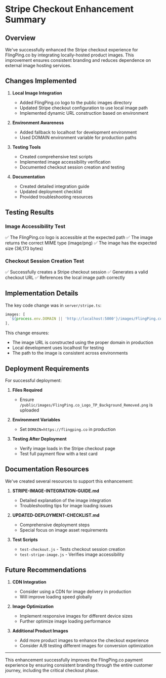 # Stripe Checkout Enhancement Summary

## Overview
We've successfully enhanced the Stripe checkout experience for FlingPing.co by integrating locally-hosted product images. This improvement ensures consistent branding and reduces dependence on external image hosting services.

## Changes Implemented

1. **Local Image Integration**
   - Added FlingPing.co logo to the public images directory
   - Updated Stripe checkout configuration to use local image path
   - Implemented dynamic URL construction based on environment

2. **Environment Awareness**
   - Added fallback to localhost for development environment
   - Used DOMAIN environment variable for production paths

3. **Testing Tools**
   - Created comprehensive test scripts
   - Implemented image accessibility verification
   - Documented checkout session creation and testing

4. **Documentation**
   - Created detailed integration guide
   - Updated deployment checklist
   - Provided troubleshooting resources

## Testing Results

### Image Accessibility Test
✅ The FlingPing.co logo is accessible at the expected path
✅ The image returns the correct MIME type (image/png)
✅ The image has the expected size (36,173 bytes)

### Checkout Session Creation Test
✅ Successfully creates a Stripe checkout session
✅ Generates a valid checkout URL
✅ References the local image path correctly

## Implementation Details

The key code change was in `server/stripe.ts`:

```javascript
images: [
  `${process.env.DOMAIN || 'http://localhost:5000'}/images/FlingPing.co_Logo_TP_Background_Removed.png`
],
```

This change ensures:
- The image URL is constructed using the proper domain in production
- Local development uses localhost for testing
- The path to the image is consistent across environments

## Deployment Requirements

For successful deployment:

1. **Files Required**
   - Ensure `/public/images/FlingPing.co_Logo_TP_Background_Removed.png` is uploaded

2. **Environment Variables**
   - Set `DOMAIN=https://flingping.co` in production

3. **Testing After Deployment**
   - Verify image loads in the Stripe checkout page
   - Test full payment flow with a test card

## Documentation Resources

We've created several resources to support this enhancement:

1. **STRIPE-IMAGE-INTEGRATION-GUIDE.md**
   - Detailed explanation of the image integration
   - Troubleshooting tips for image loading issues

2. **UPDATED-DEPLOYMENT-CHECKLIST.md**
   - Comprehensive deployment steps
   - Special focus on image asset requirements

3. **Test Scripts**
   - `test-checkout.js` - Tests checkout session creation
   - `test-stripe-image.js` - Verifies image accessibility

## Future Recommendations

1. **CDN Integration**
   - Consider using a CDN for image delivery in production
   - Will improve loading speed globally

2. **Image Optimization**
   - Implement responsive images for different device sizes
   - Further optimize image loading performance

3. **Additional Product Images**
   - Add more product images to enhance the checkout experience
   - Consider A/B testing different images for conversion optimization

---

This enhancement successfully improves the FlingPing.co payment experience by ensuring consistent branding through the entire customer journey, including the critical checkout phase.